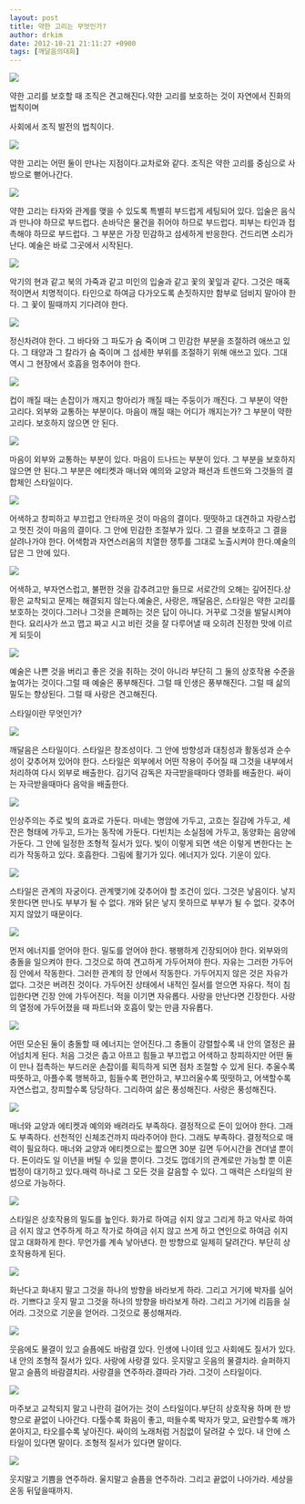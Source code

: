 ```yaml
---
layout: post
title: 약한 고리는 무엇인가?
author: drkim
date: 2012-10-21 21:11:27 +0900
tags: [깨달음의대화]
---
```


  


  ![](/files/attach/images/198/037/310/d1.JPG)











  약한 고리를 보호할 때 조직은 견고해진다.약한 고리를 보호하는 것이 자연에서 진화의 법칙이며



  사회에서 조직 발전의 법칙이다.






  ![](/files/attach/images/198/037/310/d2.JPG)





  약한 고리는 어떤 둘이 만나는 지점이다.교차로와 같다. 조직은 약한 고리를 중심으로 사방으로 뻗어나간다.






  ![](/files/attach/images/198/037/310/d3.JPG)





  약한 고리는 타자와 관계를 맺을 수 있도록 특별히 부드럽게 세팅되어 있다. 입술은 음식과 만나야 하므로 부드럽다. 손바닥은 물건을 쥐어야 하므로 부드럽다. 피부는 타인과 접촉해야 하므로 부드럽다. 그 부분은 가장 민감하고 섬세하게 반응한다. 건드리면 소리가 난다. 예술은 바로 그곳에서 시작된다.






  ![](/files/attach/images/198/037/310/d4.JPG)





  악기의 현과 같고 북의 가죽과 같고 미인의 입술과 같고 꽃의 꽃잎과 같다. 그것은 매혹적이면서 치명적이다. 타인으로 하여금 다가오도록 손짓하지만 함부로 덤비지 말아야 한다. 그 꽃이 필때까지 기다려야 한다.






  ![](/files/attach/images/198/037/310/d5.jpg)





  정신차려야 한다. 그 바다와 그 파도가 숨 죽이며 그 민감한 부분을 조절하려 애쓰고 있다. 그 태양과 그 칼라가 숨 죽이며 그 섬세한 부위를 조절하기 위해 애쓰고 있다. 그대 역시 그 현장에서 호흡을 멈추어야 한다.






  ![](/files/attach/images/198/037/310/d6.JPG)





  컵이 깨질 때는 손잡이가 깨지고 항아리가 깨질 때는 주둥이가 깨진다. 그 부분이 약한 고리다. 외부와 교통하는 부분이다. 마음이 깨질 때는 어디가 깨지는가? 그 부분이 약한 고리다. 보호하지 않으면 안 된다.






  ![](/files/attach/images/198/037/310/d7.JPG)





  마음이 외부와 교통하는 부분이 있다. 마음이 드나드는 부분이 있다. 그 부분을 보호하지 않으면 안 된다.그 부분은 에티켓과 매너와 예의와 교양과 패션과 트렌드와 그것들의 결합체인 스타일이다.






  ![](/files/attach/images/198/037/310/d8.JPG)





  어색하고 창피하고 부끄럽고 안타까운 것이 마음의 결이다. 떳떳하고 대견하고 자랑스럽고 멋진 것이 마음의 결이다. 그 안에 민감한 조절부가 있다. 그 결을 보호하고 그 결을 살려나가야 한다. 어색함과 자연스러움의 치열한 쟁투를 그대로 노출시켜야 한다.예술의 답은 그 안에 있다.






  ![](/files/attach/images/198/037/310/d9.JPG)





  어색하고, 부자연스럽고, 불편한 것을 감추려고만 들므로 서로간의 오해는 깊어진다.상황은 교착되고 문제는 해결되지 않는다.예술은, 사랑은, 깨달음은, 스타일은 약한 고리를 보호하는 것이다.그러나 그것을 은폐하는 것은 답이 아니다. 거꾸로 그것을 발달시켜야 한다. 요리사가 쓰고 맵고 짜고 시고 비린 것을 잘 다루어낼 때 오히려 진정한 맛에 이르게 되듯이






  ![](/files/attach/images/198/037/310/d10.JPG)








  예술은 나쁜 것을 버리고 좋은 것을 취하는 것이 아니라 부단히 그 둘의 상호작용 수준을 높여가는 것이다.그럴 때 예술은 풍부해진다. 그럴 때 인생은 풍부해진다. 그럴 때 삶의 밀도는 향상된다. 그럴 때 사랑은 견고해진다.









  스타일이란 무엇인가?












  ![](/files/attach/images/198/037/310/e1.JPG)





  깨달음은 스타일이다. 스타일은 창조성이다. 그 안에 방향성과 대칭성과 활동성과 순수성이 갖추어져 있어야 한다. 스타일은 외부에서 어떤 작용이 주어질 때 그것을 내부에서 처리하여 다시 외부로 배출한다. 김기덕 감독은 자극받을때마다 영화를 배출한다. 싸이는 자극받을때마다 음악을 배출한다.






  ![](/files/attach/images/198/037/310/e2.JPG)





  인상주의는 주로 빛의 효과로 가둔다. 마네는 명암에 가두고, 고흐는 질감에 가두고, 세잔은 형태에 가두고, 드가는 동작에 가둔다. 다빈치는 소실점에 가두고, 동양화는 음양에 가둔다. 그 안에 일정한 조형적 질서가 있다. 빛이 이렇게 되면 색은 이렇게 변한다는 논리가 작동하고 있다. 호흡한다. 그림에 활기가 있다. 에너지가 있다. 기운이 있다.






  ![](/files/attach/images/198/037/310/e3.JPG)





  스타일은 관계의 자궁이다. 관계맺기에 갖추어야 할 조건이 있다. 그것은 낳음이다. 낳지 못한다면 만나도 부부가 될 수 없다. 개와 닭은 낳지 못하므로 부부가 될 수 없다. 갖추어지지 않았기 때문이다.






  ![](/files/attach/images/198/037/310/e4.JPG)





  먼저 에너지를 얻어야 한다. 밀도를 얻어야 한다. 팽팽하게 긴장되어야 한다. 외부와의 충돌을 일으켜야 한다. 그것으로 하여 견고하게 가두어져야 한다. 자유는 그러한 가두어짐 안에서 작동한다. 그러한 관계의 장 안에서 작동한다. 가두어지지 않은 것은 자유가 없다. 그것은 버려진 것이다. 가두어진 상태에서 내적인 질서를 얻으면 자유다. 적이 침입한다면 긴장 안에 가두어진다. 적을 이기면 자유롭다. 사랑을 만난다면 긴장한다. 사랑의 열정에 가두어졌을 때 파트너와 호흡이 맞는 만큼 자유롭다.






  ![](/files/attach/images/198/037/310/e5.JPG)





  어떤 모순된 둘이 충돌할 때 에너지는 얻어진다.그 충돌이 강렬할수록 내 안의 열정은 끓어넘치게 된다. 처음 그것은 춥고 아프고 힘들고 부끄럽고 어색하고 창피하지만 어떤 둘이 만나 접촉하는 부드러운 손잡이를 획득하게 되면 점차 조절할 수 있게 된다. 추울수록 따뜻하고, 아플수록 행복하고, 힘들수록 편안하고, 부끄러울수록 떳떳하고, 어색할수록 자연스럽고, 창피할수록 당당하다. 그리하여 삶은 풍성해진다. 사랑은 풍성해진다.






  ![](/files/attach/images/198/037/310/e6.JPG)





  매너와 교양과 에티켓과 예의와 배려라도 부족하다. 결정적으로 돈이 있어야 한다. 그래도 부족하다. 선천적인 신체조건까지 따라주어야 한다. 그래도 부족하다. 결정적으로 매력이 필요하다. 매너와 교양과 에티켓으로는 짧으면 30분 길면 두어시간을 견뎌낼 뿐이다. 돈이라도 일 이년을 버틸 수 있을 뿐이다. 그것도 껍데기의 관계로만 가능할 뿐 이혼법정이 대기하고 있다.매력 하나로 그 모든 것을 갈음할 수 있다. 그 매력은 스타일의 완성으로 가능하다.






  ![](/files/attach/images/198/037/310/e7.JPG)





  스타일은 상호작용의 밀도를 높인다. 화가로 하여금 쉬지 않고 그리게 하고 악사로 하여금 쉬지 않고 연주하게 하고 작가로 하여금 쉬지 않고 쓰게 하고 연인으로 하여금 쉬지 않고 대화하게 한다. 무언가를 계속 낳아낸다. 한 방향으로 일제히 달려간다. 부단히 상호작용하게 된다.






  ![](/files/attach/images/198/037/310/e8.JPG)





  화난다고 화내지 말고 그것을 하나의 방향을 바라보게 하라. 그리고 거기에 박자를 실어라. 기쁘다고 웃지 말고 그것을 하나의 방향을 바라보게 하라. 그리고 거기에 리듬을 실어라. 그것으로 기운을 얻어라. 그것으로 풍성해져라.






  ![](/files/attach/images/198/037/310/e9.JPG)





  웃음에도 물결이 있고 슬픔에도 바람결 있다. 인생에 나이테 있고 사회에도 질서가 있다. 내 안의 조형적 질서가 있다. 사랑에 사랑결 있다. 웃지말고 웃음의 물결치라. 슬퍼하지 말고 슬픔의 바람결치라. 사랑결을 연주하라.결따라 가라. 그것이 스타일이다.






  ![](/files/attach/images/198/037/310/e10.JPG)





  마주보고 교착되지 말고 나란히 걸어가는 것이 스타일이다.부단히 상호작용 하며 한 방향으로 끝없이 나아간다. 다툴수록 화음이 좋고, 떠들수록 박자가 맞고, 요란할수록 깨가 쏟아지고, 타오를수록 낳아진다. 싸이의 노래처럼 거침없이 달려갈 수 있다. 내 안에 스타일이 있다면 말이다. 조형적 질서가 있다면 말이다.






  ![](/files/attach/images/198/037/310/e11.JPG)





  웃지말고 기쁨을 연주하라. 울지말고 슬픔을 연주하라. 그리고 끝없이 나아가라. 세상을 온동 뒤덮을때까지.



